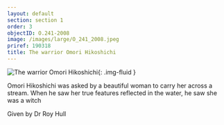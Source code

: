 ```yaml
---
layout: default
section: section 1
order: 3
objectID: O.241-2008
image: /images/large/O_241_2008.jpeg
priref: 190318
title: The warrior Omori Hikoshichi
---
```

![The warrior Omori Hikoshichi]({{site.baseurl}}/images/large/O_241_2008.jpeg){: .img-fluid }

Omori Hikoshichi was asked by a beautiful woman to carry her across a stream. When he saw her true features reflected in the water, he saw she was a witch

Given by Dr Roy Hull
